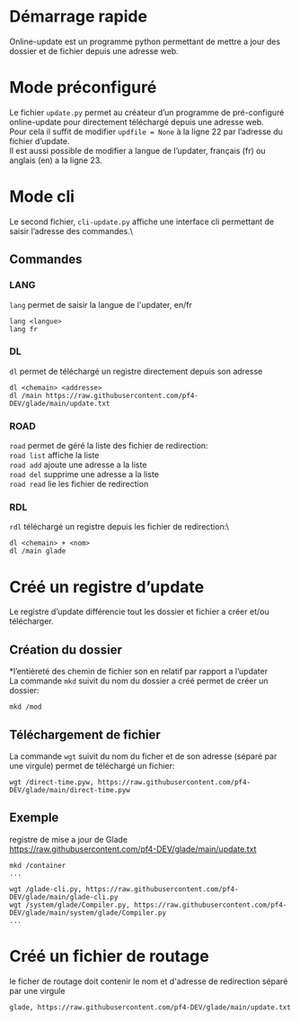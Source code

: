 # Démarrage rapide
Online-update est un programme python permettant de mettre a jour des dossier et de fichier depuis une adresse web.
# Mode préconfiguré
Le fichier `update.py` permet au créateur d’un programme de pré-configuré online-update pour directement téléchargé depuis une adresse web.\
Pour cela il suffit de modifier `updfile = None` à la ligne 22 par l’adresse du fichier d’update.\
Il est aussi possible de modifier a langue de l’updater, français (fr) ou anglais (en) a la ligne 23.
# Mode cli
Le second fichier, `cli-update.py` affiche une interface cli permettant de saisir l’adresse des commandes.\
## Commandes

### LANG
`lang` permet de saisir la langue de l'updater, en/fr

```
lang <langue>
lang fr
```
### DL
`dl` permet de téléchargé un registre directement depuis son adresse

```
dl <chemain> <addresse>
dl /main https://raw.githubusercontent.com/pf4-DEV/glade/main/update.txt
```

### ROAD
`road` permet de géré la liste des fichier de redirection:\
`road list` affiche la liste\
`road add` ajoute une adresse a la liste\
`road del` supprime une adresse a la liste\
`road read` lie les fichier de redirection

### RDL
`rdl` téléchargé un registre depuis les fichier de redirection:\
```
dl <chemain> + <nom>
dl /main glade
```

# Créé un registre d’update
Le registre d’update différencie tout les dossier et fichier a créer et/ou télécharger.
## Création du dossier
*l’entièreté des chemin de fichier son en relatif par rapport a l’updater\
La commande `mkd` suivit du nom du dossier a créé permet de créer un dossier:
```
mkd /mod
```
## Téléchargement de fichier
La commande `wgt` suivit du nom du ficher et de son adresse (séparé par une virgule) permet de téléchargé un fichier:
```
wgt /direct-time.pyw, https://raw.githubusercontent.com/pf4-DEV/glade/main/direct-time.pyw
```

## Exemple

registre de mise a jour de Glade\
https://raw.githubusercontent.com/pf4-DEV/glade/main/update.txt
```
mkd /container
...

wgt /glade-cli.py, https://raw.githubusercontent.com/pf4-DEV/glade/main/glade-cli.py
wgt /system/glade/Compiler.py, https://raw.githubusercontent.com/pf4-DEV/glade/main/system/glade/Compiler.py
...
```

# Créé un fichier de routage

le ficher de routage doit contenir le nom et d'adresse de redirection séparé par une virgule
```
glade, https://raw.githubusercontent.com/pf4-DEV/glade/main/update.txt
```